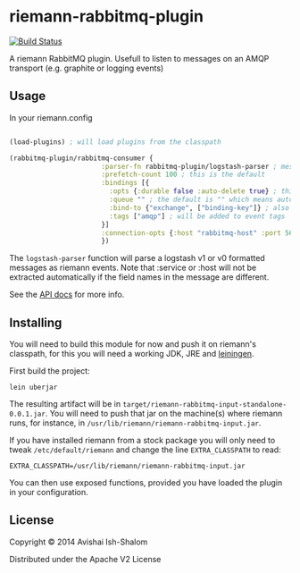 # riemann-rabbitmq-plugin

[![Build Status](https://travis-ci.org/avishai-ish-shalom/riemann-rabbitmq-plugin.svg?branch=master)](https://travis-ci.org/avishai-ish-shalom/riemann-rabbitmq-plugin)

A riemann RabbitMQ plugin. Usefull to listen to messages on an AMQP transport (e.g. graphite or logging events)

## Usage

In your riemann.config

```clojure

(load-plugins) ; will load plugins from the classpath

(rabbitmq-plugin/rabbitmq-consumer {
                       :parser-fn rabbitmq-plugin/logstash-parser ; message parsing function, the sample function here is the default
                       :prefetch-count 100 ; this is the default
                       :bindings [{
                         :opts {:durable false :auto-delete true} ; this is the default
                         :queue "" ; the default is "" which means auto-generated queue name
                         :bind-to {"exchange", ["binding-key"]} ; also works with single non-seq binding key
                         :tags ["amqp"] ; will be added to event tags
                       }]
                       :connection-opts {:host "rabbitmq-host" :port 5672 :username "guest" :passowrd "guest"} ; default is {}
                       })

```

The `logstash-parser` function will parse a logstash v1 or v0 formatted messages as riemann events. Note that :service or :host will not be extracted automatically if the field names in the message are different.

See the [API docs](http://avishai-ish-shalom.github.io/riemann-rabbitmq-plugin) for more info.

## Installing

You will need to build this module for now and push it on riemann's classpath, for this
you will need a working JDK, JRE and [leiningen](http://leiningen.org).

First build the project:

```
lein uberjar
```

The resulting artifact will be in `target/riemann-rabbitmq-input-standalone-0.0.1.jar`.
You will need to push that jar on the machine(s) where riemann runs, for instance, in
`/usr/lib/riemann/riemann-rabbitmq-input.jar`.

If you have installed riemann from a stock package you will only need to tweak
`/etc/default/riemann` and change
the line `EXTRA_CLASSPATH` to read:

```
EXTRA_CLASSPATH=/usr/lib/riemann/riemann-rabbitmq-input.jar
```

You can then use exposed functions, provided you have loaded the plugin in your configuration.

## License

Copyright © 2014 Avishai Ish-Shalom

Distributed under the Apache V2 License

